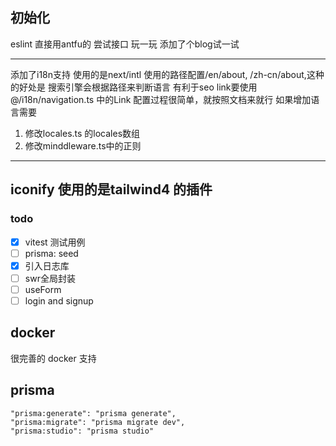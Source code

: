 ## 初始化

eslint 直接用antfu的
尝试接口 玩一玩
添加了个blog试一试

---

添加了i18n支持 使用的是next/intl
使用的路径配置/en/about, /zh-cn/about,这种的好处是 搜索引擎会根据路径来判断语言 有利于seo
link要使用@/i18n/navigation.ts 中的Link
配置过程很简单，就按照文档来就行
如果增加语言需要
1. 修改locales.ts 的locales数组
2. 修改minddleware.ts中的正则

---
iconify 使用的是tailwind4 的插件
---

### todo
 - [X] vitest 测试用例
 - [ ] prisma: seed
 - [X] 引入日志库
 - [ ] swr全局封装
 - [ ] useForm
 - [ ] login and signup

## docker

很完善的 docker 支持

## prisma
    "prisma:generate": "prisma generate",
    "prisma:migrate": "prisma migrate dev",
    "prisma:studio": "prisma studio"
